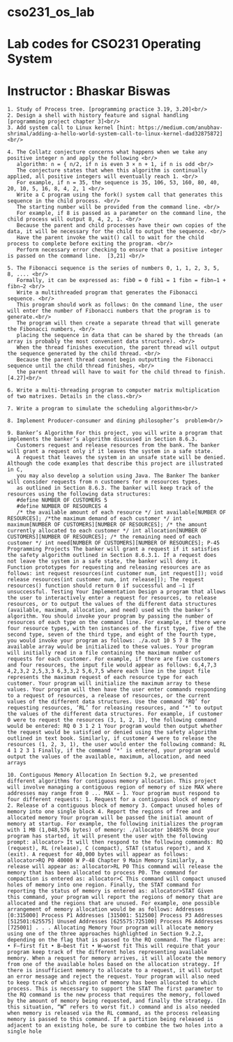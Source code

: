 # cso231_os_lab
# Lab codes for CSO231 Operating System
# Instructor : Bhaskar Biswas


    1. Study of Process tree. [programming practice 3.19, 3.20]<br/>
    2. Design a shell with history feature and signal handling  [programming project chapter 3]<br/>
    3. Add system call to Linux kernel [hint: https://medium.com/anubhav-shrimal/adding-a-hello-world-system-call-to-linux-kernel-dad32875872]<br/>

    4. The Collatz conjecture concerns what happens when we take any positive integer n and apply the following <br/>
       algorithm: n = { n∕2, if n is even 3 × n + 1, if n is odd <br/>
       The conjecture states that when this algorithm is continually applied, all positive integers will eventually reach 1. <br/>
       For example, if n = 35, the sequence is 35, 106, 53, 160, 80, 40, 20, 10, 5, 16, 8, 4, 2, 1 <br/>
       Write a C program using the fork() system call that generates this sequence in the child process. <br/> 
       The starting number will be provided from the command line. <br/>
       For example, if 8 is passed as a parameter on the command line, the child process will output 8, 4, 2, 1. <br/>
       Because the parent and child processes have their own copies of the data, it will be necessary for the child to output the sequence. <br/>
       Have the parent invoke the wait() call to wait for the child process to complete before exiting the program. <br/>
       Perform necessary error checking to ensure that a positive integer is passed on the command line.  [3,21] <br/>

    5. The Fibonacci sequence is the series of numbers 0, 1, 1, 2, 3, 5, 8, .... <br/>
       Formally, it can be expressed as: fib0 = 0 fib1 = 1 fibn = fibn−1 + fibn−2 <br/>
       Write a multithreaded program that generates the Fibonacci sequence. <br/>
       This program should work as follows: On the command line, the user will enter the number of Fibonacci numbers that the program is to generate.<br/>
       The program will then create a separate thread that will generate the Fibonacci numbers, <br/>
       placing the sequence in data that can be shared by the threads (an array is probably the most convenient data structure). <br/>
       When the thread finishes execution, the parent thread will output the sequence generated by the child thread. <br/>
       Because the parent thread cannot begin outputting the Fibonacci sequence until the child thread finishes, <br/> 
       the parent thread will have to wait for the child thread to finish. [4.27]<br/>

    6. Write a multi-threading program to computer matrix multiplication of two matrixes. Details in the class.<br/>

    7. Write a program to simulate the scheduling algorithms<br/>

    8. Implement Producer-consumer and dining philosopher’s  problem<br/>

    9. Banker’s Algorithm For this project, you will write a program that implements the banker’s algorithm discussed in Section 8.6.3.
       Customers request and release resources from the bank. The banker will grant a request only if it leaves the system in a safe state. 
       A request that leaves the system in an unsafe state will be denied. Although the code examples that describe this project are illustrated in C, 
       you may also develop a solution using Java. The Banker The banker will consider requests from n customers for m resources types, 
       as outlined in Section 8.6.3. The banker will keep track of the resources using the following data structures:
       #define NUMBER OF CUSTOMERS 5 
       #define NUMBER OF RESOURCES 4 
       /* the available amount of each resource */ int available[NUMBER OF RESOURCES]; /*the maximum demand of each customer */ int maximum[NUMBER OF CUSTOMERS][NUMBER OF RESOURCES]; /* the amount currently allocated to each customer */ int allocation[NUMBER OF CUSTOMERS][NUMBER OF RESOURCES]; /* the remaining need of each customer */ int need[NUMBER OF CUSTOMERS][NUMBER OF RESOURCES]; P-45 Programming Projects The banker will grant a request if it satisfies the safety algorithm outlined in Section 8.6.3.1. If a request does not leave the system in a safe state, the banker will deny it. Function prototypes for requesting and releasing resources are as follows: int request resources(int customer num, int request[]); void release resources(int customer num, int release[]); The request resources() function should return 0 if successful and –1 if unsuccessful. Testing Your Implementation Design a program that allows the user to interactively enter a request for resources, to release resources, or to output the values of the different data structures (available, maximum, allocation, and need) used with the banker’s algorithm. You should invoke your program by passing the number of resources of each type on the command line. For example, if there were four resource types, with ten instances of the first type, five of the second type, seven of the third type, and eight of the fourth type, you would invoke your program as follows: ./a.out 10 5 7 8 The available array would be initialized to these values. Your program will initially read in a file containing the maximum number of requests for each customer. For example, if there are five customers and four resources, the input file would appear as follows: 6,4,7,3 4,2,3,2 2,5,3,3 6,3,3,2 5,6,7,5 where each line in the input file represents the maximum request of each resource type for each customer. Your program will initialize the maximum array to these values. Your program will then have the user enter commands responding to a request of resources, a release of resources, or the current values of the different data structures. Use the command ‘RQ’ for requesting resources, ‘RL’ for releasing resources, and ‘*’ to output the values of the different data structures. For example, if customer 0 were to request the resources (3, 1, 2, 1), the following command would be entered: RQ 0 3 1 2 1 Your program would then output whether the request would be satisfied or denied using the safety algorithm outlined in text book. Similarly, if customer 4 were to release the resources (1, 2, 3, 1), the user would enter the following command: RL 4 1 2 3 1 Finally, if the command ‘*’ is entered, your program would output the values of the available, maximum, allocation, and need arrays

    10. Contiguous Memory Allocation In Section 9.2, we presented different algorithms for contiguous memory allocation. This project will involve managing a contiguous region of memory of size MAX where addresses may range from 0 ... MAX − 1. Your program must respond to four different requests: 1. Request for a contiguous block of memory 2. Release of a contiguous block of memory 3. Compact unused holes of memory into one single block 4. Report the regions of free and allocated memory Your program will be passed the initial amount of memory at startup. For example, the following initializes the program with 1 MB (1,048,576 bytes) of memory: ./allocator 1048576 Once your program has started, it will present the user with the following prompt: allocator> It will then respond to the following commands: RQ (request), RL (release), C (compact), STAT (status report), and X (exit). A request for 40,000 bytes will appear as follows: allocator>RQ P0 40000 W P-48 Chapter 9 Main Memory Similarly, a release will appear as: allocator>RL P0 This command will release the memory that has been allocated to process P0. The command for compaction is entered as: allocator>C This command will compact unused holes of memory into one region. Finally, the STAT command for reporting the status of memory is entered as: allocator>STAT Given this command, your program will report the regions of memory that are allocated and the regions that are unused. For example, one possible arrangement of memory allocation would be as follows: Addresses [0:315000] Process P1 Addresses [315001: 512500] Process P3 Addresses [512501:625575] Unused Addresses [625575:725100] Process P6 Addresses [725001] . . . Allocating Memory Your program will allocate memory using one of the three approaches highlighted in Section 9.2.2, depending on the flag that is passed to the RQ command. The flags are: • F—first fit • B—best fit • W—worst fit This will require that your program keep track of the different holes representing available memory. When a request for memory arrives, it will allocate the memory from one of the available holes based on the allocation strategy. If there is insufficient memory to allocate to a request, it will output an error message and reject the request. Your program will also need to keep track of which region of memory has been allocated to which process. This is necessary to support the STAT The first parameter to the RQ command is the new process that requires the memory, followed by the amount of memory being requested, and finally the strategy. (In this situation, “W” refers to worst fit.) command and is also needed when memory is released via the RL command, as the process releasing memory is passed to this command. If a partition being released is adjacent to an existing hole, be sure to combine the two holes into a single hole
